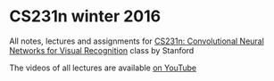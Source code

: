 # CS231n winter 2016

All notes, lectures and assignments for [CS231n: Convolutional Neural Networks for Visual Recognition](http://vision.stanford.edu/teaching/cs231n/) class by Stanford

The videos of all lectures are available [on YouTube](https://www.youtube.com/playlist?list=PLkt2uSq6rBVctENoVBg1TpCC7OQi31AlC)
